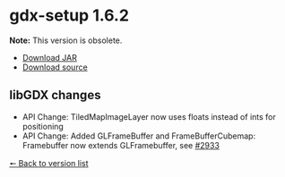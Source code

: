 # gdx-setup 1.6.2

**Note:** This version is obsolete.

* [Download JAR](https://github.com/JavaCakeGames/gdx-setup-archive/raw/main/gdx-setup_1.6.2.jar)
* [Download source](https://github.com/JavaCakeGames/gdx-setup-archive/raw/main/sources/gdx-setup_1.6.2.zip)

## libGDX changes

- API Change: TiledMapImageLayer now uses floats instead of ints for positioning
- API Change: Added GLFrameBuffer and FrameBufferCubemap: Framebuffer now extends GLFramebuffer, see [#2933](https://github.com/libgdx/libgdx/pull/2933)

[🠔 Back to version list](https://javacakegames.github.io/gdx-setup-archive/)
